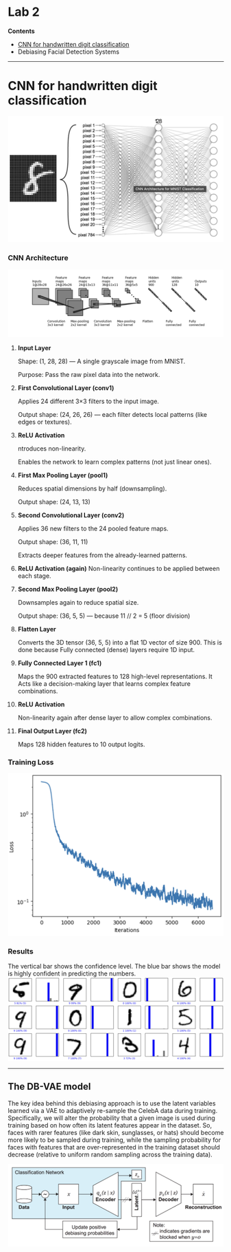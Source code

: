 # Lab 2

**Contents**

* [CNN for handwritten digit classification](https://github.com/Prashanna-Raj-Pandit/DeepLearning-MIT/blob/main/Lab2/PT_Part1_MNIST.ipynb)
* Debiasing Facial Detection Systems
___

# CNN for handwritten digit classification

![nn](./images/nn.png)
### CNN Architecture
![conv_net](./images/conv_net.png)

1. **Input Layer**

    Shape: (1, 28, 28) — A single grayscale image from MNIST.
    
    Purpose: Pass the raw pixel data into the network.

2. **First Convolutional Layer (conv1)**

    Applies 24 different 3×3 filters to the input image.
    
    Output shape: (24, 26, 26) — each filter detects local patterns (like edges or textures).

3. **ReLU Activation**
    
    ntroduces non-linearity.

    Enables the network to learn complex patterns (not just linear ones).

4. **First Max Pooling Layer (pool1)**

    Reduces spatial dimensions by half (downsampling).  
    
    Output shape: (24, 13, 13)

5. **Second Convolutional Layer (conv2)**

    Applies 36 new filters to the 24 pooled feature maps.
    
    Output shape: (36, 11, 11)
    
    Extracts deeper features from the already-learned patterns.

6. **ReLU Activation (again)** Non-linearity continues to be applied between each stage.

7. **Second Max Pooling Layer (pool2)**

    Downsamples again to reduce spatial size.

    Output shape: (36, 5, 5) — because 11 // 2 = 5 (floor division)

8. **Flatten Layer**

    Converts the 3D tensor (36, 5, 5) into a flat 1D vector of size 900. This is done because Fully connected (dense) layers require 1D input.

9. **Fully Connected Layer 1 (fc1)**
    
    Maps the 900 extracted features to 128 high-level representations. It Acts like a decision-making layer that learns complex feature combinations.

10. **ReLU Activation**

    Non-linearity again after dense layer to allow complex combinations.

11. **Final Output Layer (fc2)**

    Maps 128 hidden features to 10 output logits.

### Training Loss
![alt text](./images/training_loss.png)

### Results

The vertical bar shows the confidence level. The blue bar shows the model is highly confident in predicting the numbers.
![alt text](./images/results.png)

---
## The DB-VAE model

The key idea behind this debiasing approach is to use the latent variables learned via a VAE to adaptively re-sample the CelebA data during training. Specifically, we will alter the probability that a given image is used during training based on how often its latent features appear in the dataset. So, faces with rarer features (like dark skin, sunglasses, or hats) should become more likely to be sampled during training, while the sampling probability for faces with features that are over-represented in the training dataset should decrease (relative to uniform random sampling across the training data).

![DB-VAE model](./images/db-vae.png)